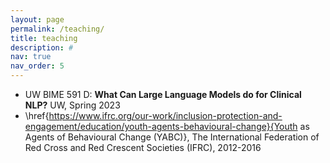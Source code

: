 ```yaml
---
layout: page
permalink: /teaching/
title: teaching
description: #
nav: true
nav_order: 5
---
```


- UW BIME 591 D: **What Can Large Language Models do for Clinical NLP?** UW, Spring 2023
- \href{https://www.ifrc.org/our-work/inclusion-protection-and-engagement/education/youth-agents-behavioural-change}{Youth as Agents of Behavioural Change (YABC)}, The International Federation of Red Cross and Red Crescent Societies (IFRC), 2012-2016
